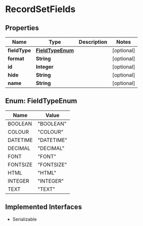 

# RecordSetFields


## Properties

Name | Type | Description | Notes
------------ | ------------- | ------------- | -------------
**fieldType** | [**FieldTypeEnum**](#FieldTypeEnum) |  |  [optional]
**format** | **String** |  |  [optional]
**id** | **Integer** |  |  [optional]
**hide** | **String** |  |  [optional]
**name** | **String** |  |  [optional]



## Enum: FieldTypeEnum

Name | Value
---- | -----
BOOLEAN | &quot;BOOLEAN&quot;
COLOUR | &quot;COLOUR&quot;
DATETIME | &quot;DATETIME&quot;
DECIMAL | &quot;DECIMAL&quot;
FONT | &quot;FONT&quot;
FONTSIZE | &quot;FONTSIZE&quot;
HTML | &quot;HTML&quot;
INTEGER | &quot;INTEGER&quot;
TEXT | &quot;TEXT&quot;


## Implemented Interfaces

* Serializable


